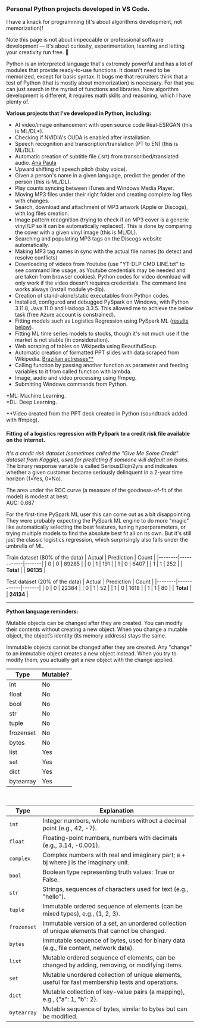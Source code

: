 ### Personal Python projects developed in VS Code. 

I have a knack for programming (it's about algorithms development, not memorization)!

Note this page is not about impeccable or professional software development — it's about curiosity, experimentation, learning and letting your creativity run free. 🐍

Python is an interpreted language that's extremely powerful and has a lot of modules that provide ready-to-use functions. It doesn't need to be memorized, except for basic syntax. It bugs me that recruiters think that a test of Python (that is mostly about memorization) is necessary. For that you can just search in the myriad of functions and libraries. Now algorithm development is different, it requires math skills and reasoning, which I have plenty of.

**Various projects that I've developed in Python, including:**

- AI video/image enhancement with open source code Real-ESRGAN (this is ML/DL*).
- Checking if NVIDIA's CUDA is enabled after installation.
- Speech recognition and transcription/translation (PT to EN) (this is ML/DL).
- Automatic creation of subtitle file (.srt) from transcribed/translated audio. [Ana Paula](https://drive.google.com/file/d/1B6sfs_E2MWkTN-DnnCS2a-nTI4polJzJ/view?usp=sharing)
- Upward shifting of speech pitch (baby voice).
- Given a person's name in a given language, predict the gender of the person (this is ML/DL).
- Play counts syncing between iTunes and Windows Media Player.
- Moving MP3 files under their right folder and creating complete log files with changes.
- Search, download and attachment of MP3 artwork (Apple or Discogs), with log files creation.
- Image pattern recognition (trying to check if an MP3 cover is a generic vinyl/LP so it can be automatically replaced). This is done by comparing the cover with a given vinyl image (this is ML/DL).
- Searching and populating MP3 tags on the Discogs website automatically.
- Making MP3 tag names in sync with the actual file names (to detect and resolve conflicts)
- Downloading of videos from Youtube (use "YT-DLP CMD LINE.txt" to see command line usage, as Youtube credentials may be needed and are taken from browser cookies). Python codes for video download will only work if the video doesn't requires credentials. The command line works always (install module yt-dlp).
- Creation of stand-alone/static executables from Python codes.
- Installed, configured and debugged PySpark on Windows, with Python 3.11.8, Java 11.0 and Hadoop 3.3.5. This allowed me to achieve the below task (free Azure account is constrained).
- Fitting models such as Logistics Regression using PySpark ML ([results below](#fitting-of-a-logistics-regression-with-pyspark-to-a-credit-risk-file-available-on-the-internet)). 
- Fitting ML time series models to stocks, though it's not much use if the market is not stable (in consideration).
- Web scraping of tables on Wikipedia using BeautifulSoup.
- Automatic creation of formatted PPT slides with data scraped from Wikipedia. [Brazilian actresses**](https://drive.google.com/file/d/1l_Zxaq1p-71HO2b6AdjMkAQa74wRyHxH/view?usp=sharing)
- Calling function by passing another function as parameter and feeding variables to it from called function with lambda.
- Image, audio and video processing using ffmpeg.
- Submitting Windows commands from Python.


*ML: Machine Learning.<br>
*DL: Deep Learning.

**Video created from the PPT deck created in Python (soundtrack added with ffmpeg).

#### Fitting of a logistics regression with PySpark to a credit risk file available on the internet.<br>
*It's a credit risk dataset (sometimes called the "Give Me Some Credit" dataset from Kaggle), used for predicting if someone will default on loans.*<br>
The binary response variable is called SeriousDlqin2yrs and indicates whether a given customer became seriously delinquent in a 2-year time horizon (1=Yes, 0=No).

The area under the ROC curve (a measure of the goodness-of-fit of the model) is modest at best:<br>
AUC: 0.687

For the first-time PySpark ML user this can come out as a bit disappointing. They were probably expecting the PySpark ML engine to do more "magic" like automatically selecting the best features, tuning hyperparameters, or trying multiple models to find the absolute best fit all on its own. But it's still just the classic logistics regression, which surprisingly also falls under the umbrella of ML.

Train dataset (80% of the data)
| Actual | Prediction | Count |
|--------|------------|-------|
| 0      | 0          | 89285 |
| 0      | 1          |   191 |
| 1      | 0          |  6407 |
| 1      | 1          |   252 |
| **Total** |            | **96135** |



Test dataset (20% of the data)
| Actual | Prediction | Count |
|--------|------------|-------|
| 0      | 0          | 22384 |
| 0      | 1          |    52 |
| 1      | 0          |  1618 |
| 1      | 1          |    80 |
| **Total** |            | **24134** |


---

**Python language reminders:**

Mutable objects can be changed after they are created. You can modify their contents without creating a new object. When you change a mutable object, the object’s identity (its memory 
address) stays the same.

Immutable objects cannot be changed after they are created. Any "change" to an immutable object creates a new object instead. When you try to modify them, you actually get a new object with the change applied.<br>

| Type      | Mutable? |
| --------- | -------- |
| int       | No       |
| float     | No       |
| bool      | No       |
| str       | No       |
| tuple     | No       |
| frozenset | No       |
| bytes     | No       |
| list      | Yes      |
| set       | Yes      |
| dict      | Yes      |
| bytearray | Yes      |

<br>

| **Type**    | **Explanation**                                                                                          |
| ----------- | -------------------------------------------------------------------------------------------------------- |
| `int`       | Integer numbers, whole numbers without a decimal point (e.g., 42, -7).                                   |
| `float`     | Floating-point numbers, numbers with decimals (e.g., 3.14, -0.001).                                      |
| `complex`   | Complex numbers with real and imaginary part; a + bj where j is the imaginary unit. |
| `bool`      | Boolean type representing truth values: True or False.                                               |
| `str`       | Strings, sequences of characters used for text (e.g., "hello").                                        |
| `tuple`     | Immutable ordered sequence of elements (can be mixed types), e.g., (1, 2, 3).                          |
| `frozenset` | Immutable version of a set, an unordered collection of unique elements that cannot be changed.           |
| `bytes`     | Immutable sequence of bytes, used for binary data (e.g., file content, network data).                    |
| `list`      | Mutable ordered sequence of elements, can be changed by adding, removing, or modifying items.            |
| `set`       | Mutable unordered collection of unique elements, useful for fast membership tests and operations.        |
| `dict`      | Mutable collection of key-value pairs (a mapping), e.g., {"a": 1, "b": 2}.                             |
| `bytearray` | Mutable sequence of bytes, similar to bytes but can be modified.                                       |

